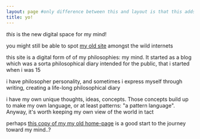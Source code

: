 ```yaml
---
layout: page #only difference between this and layout is that this adds a h2
title: yo!
---
```


<!-- yo -->

*this* is the new digital space for my mind!

you might still be able to spot [my old site](https://www.rahilpatel.com) amongst the wild internets

this site is a digital form of of my philosophies: my mind. It started as a blog which was a sorta philosophical diary intended for the public, that i started when i was 15

i have philosopher personality, and sometimes i express myself through writing, creating a life-long philosophical diary

i have my own unique thoughts, ideas, concepts. Those concepts build up to make my own language, or at least patterns: "a pattern language". Anyway, it's worth keeping my own view of the world in tact

perhaps [this copy of my my old home-page](/herro) is a good start to the journey toward my mind..?
